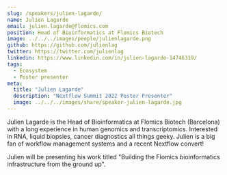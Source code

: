 ```yaml
---
slug: /speakers/julien-lagarde/
name: Julien Lagarde
email: julien.lagarde@flomics.com
position: Head of Bioinformatics at Flomics Biotech
image: ../../../images/people/julienlagarde.png
github: https://github.com/julienlag
twitter: https://twitter.com/julienlag
linkedin: https://www.linkedin.com/in/julien-lagarde-14746319/
tags:
  - Ecosystem
  - Poster presenter
meta:
  title: "Julien Lagarde"
  description: "Nextflow Summit 2022 Poster Presenter"
  image: ../../../images/share/speaker-julien-lagarde.jpg
---
```

Julien Lagarde is the Head of Bioinformatics at Flomics Biotech (Barcelona) with a long experience in human genomics and transcriptomics. Interested in RNA, liquid biopsies, cancer diagnostics all things geeky. Julien is a big fan of workflow management systems and a recent Nextflow convert!

Julien will be presenting his work titled "Building the Flomics bioinformatics infrastructure from the ground up".
